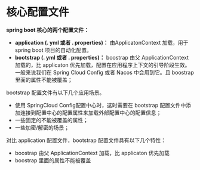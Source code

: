 # 核心配置文件

**spring boot 核心的两个配置文件：**

-   **application (. yml 或者 . properties)：** 由ApplicatonContext 加载，用于 spring boot 项目的自动化配置。
-   **bootstrap (. yml 或者 . properties)：** boostrap 由父 ApplicationContext 加载的，比 applicaton 优先加载，配置在应用程序上下文的引导阶段生效。一般来说我们在 Spring Cloud Config 或者 Nacos 中会用到它。且 boostrap 里面的属性不能被覆盖；

 bootstrap 配置文件有以下几个应用场景。

-    使用 SpringCloud Config配置中心时，这时需要在 bootstrap 配置文件中添加连接到配置中心的配置属性来加载外部配置中心的配置信息； 
-   一些固定的不能被覆盖的属性；
-   一些加密/解密的场景；

对比 application 配置文件，bootstrap 配置文件具有以下几个特性：

-    boostrap 由父 ApplicationContext 加载，比 applicaton 优先加载
-    boostrap 里面的属性不能被覆盖
